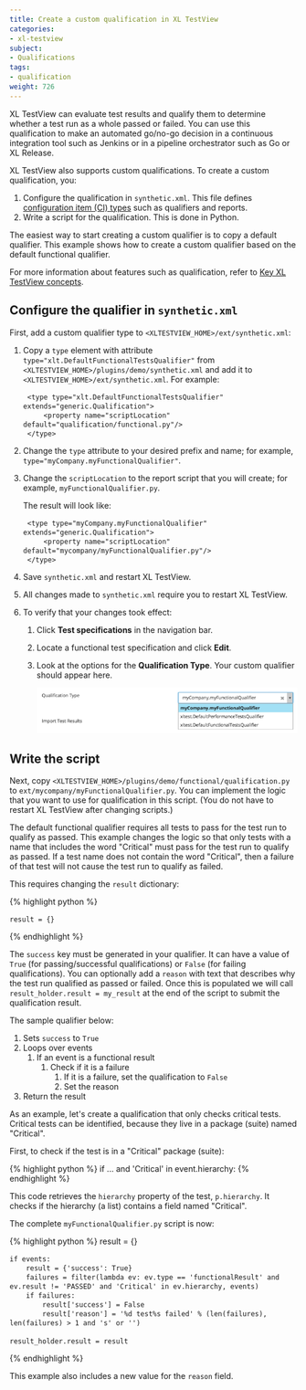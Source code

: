 ```yaml
---
title: Create a custom qualification in XL TestView
categories:
- xl-testview
subject:
- Qualifications
tags:
- qualification
weight: 726
---
```


XL TestView can evaluate test results and qualify them to determine whether a test run as a whole passed or failed. You can use this qualification to make an automated go/no-go decision in a continuous integration tool such as Jenkins or in a pipeline orchestrator such as Go or XL Release.

XL TestView also supports custom qualifications. To create a custom qualification, you:

1. Configure the qualification in `synthetic.xml`. This file defines [configuration item (CI) types](/xl-deploy/concept/key-xl-deploy-concepts.html#type-system) such as qualifiers and reports.
1. Write a script for the qualification. This is done in Python.

The easiest way to start creating a custom qualifier is to copy a default qualifier. This example shows how to create a custom qualifier based on the default functional qualifier.

For more information about features such as qualification, refer to [Key XL TestView concepts](/xl-testview/concept/key-concepts.html).

## Configure the qualifier in `synthetic.xml`

First, add a custom qualifier type to `<XLTESTVIEW_HOME>/ext/synthetic.xml`:

1. Copy a `type` element with attribute `type="xlt.DefaultFunctionalTestsQualifier"` from `<XLTESTVIEW_HOME>/plugins/demo/synthetic.xml` and add it to `<XLTESTVIEW_HOME>/ext/synthetic.xml`. For example:

        <type type="xlt.DefaultFunctionalTestsQualifier" extends="generic.Qualification">
            <property name="scriptLocation" default="qualification/functional.py"/>
        </type>

1. Change the `type` attribute to your desired prefix and name; for example, `type="myCompany.myFunctionalQualifier"`.
1. Change the `scriptLocation` to the report script that you will create; for example, `myFunctionalQualifier.py`.

    The result will look like:

        <type type="myCompany.myFunctionalQualifier" extends="generic.Qualification">
            <property name="scriptLocation" default="mycompany/myFunctionalQualifier.py"/>
        </type>

1. Save `synthetic.xml` and restart XL TestView.
1. All changes made to `synthetic.xml` require you to restart XL TestView.
1. To verify that your changes took effect:
    1. Click **Test specifications** in the navigation bar.
    1. Locate a functional test specification and click **Edit**.
    1. Look at the options for the **Qualification Type**. Your custom qualifier should appear here.

        ![Qualification Type with new Qualification](images/sample-qualification-dropdown.png)

## Write the script

Next, copy `<XLTESTVIEW_HOME>/plugins/demo/functional/qualification.py` to `ext/mycompany/myFunctionalQualifier.py`. You can implement the logic that you want to use for qualification in this script. (You do not have to restart XL TestView after changing scripts.)

The default functional qualifier requires all tests to pass for the test run to qualify as passed. This example changes the logic so that only tests with a name that includes the word "Critical" must pass for the test run to qualify as passed. If a test name does not contain the word "Critical", then a failure of that test will not cause the test run to qualify as failed.

This requires changing the `result` dictionary:

{% highlight python %}

    result = {}
{% endhighlight %}

The `success` key must be generated in your qualifier. It can have a value of `True` (for passing/successful qualifications) or `False` (for failing qualifications). You can optionally add a `reason` with text that describes why the test run qualified as passed or failed. Once this is populated we will call `result_holder.result = my_result` at the end of the script to submit the qualification result.

The sample qualifier below:

1. Sets `success` to `True`
1. Loops over events
    1. If an event is a functional result
        1. Check if it is a failure
            1. If it is a failure, set the qualification to `False`
            1. Set the reason
1. Return the result

As an example, let's create a qualification that only checks critical tests. Critical tests can be identified, because they live in a package (suite) named "Critical".

First, to check if the test is in a "Critical" package (suite):

{% highlight python %}
    if ... and 'Critical' in event.hierarchy:
{% endhighlight %}

This code retrieves the `hierarchy` property of the test, `p.hierarchy`. It checks if the hierarchy (a list) contains a field named "Critical".

The complete `myFunctionalQualifier.py` script is now:

{% highlight python %}
    result = {}

    if events:
        result = {'success': True}
        failures = filter(lambda ev: ev.type == 'functionalResult' and ev.result != 'PASSED' and 'Critical' in ev.hierarchy, events)
        if failures:
            result['success'] = False
            result['reason'] = '%d test%s failed' % (len(failures), len(failures) > 1 and 's' or '')

    result_holder.result = result
{% endhighlight %}

This example also includes a new value for the `reason` field.
